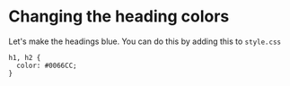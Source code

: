 # Changing the heading colors

Let's make the headings blue. You can do this by adding this to
`style.css`
```
h1, h2 {
  color: #0066CC;
}
```
